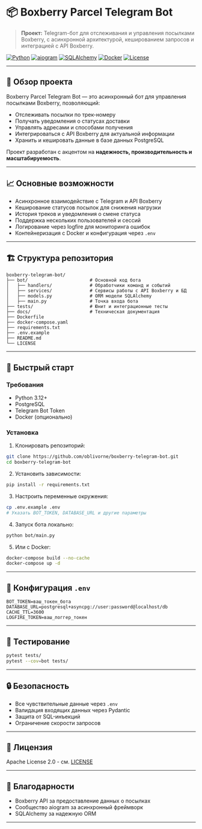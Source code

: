 

# 📦 Boxberry Parcel Telegram Bot

> **Проект:** Telegram-бот для отслеживания и управления посылками Boxberry, с асинхронной архитектурой, кешированием запросов и интеграцией с API Boxberry.

[![Python](https://img.shields.io/badge/Python-3.12+-blue.svg)](https://python.org)
[![aiogram](https://img.shields.io/badge/aiogram-3.0-orange.svg)](https://aiogram.dev)
[![SQLAlchemy](https://img.shields.io/badge/SQLAlchemy-2.0-green.svg)](https://sqlalchemy.org)
[![Docker](https://img.shields.io/badge/Docker-поддерживается-blue.svg)](https://docker.com)
[![License](https://img.shields.io/badge/Лицензия-Apache%202.0-yellow.svg)](LICENSE)

---

## 🎯 Обзор проекта

Boxberry Parcel Telegram Bot — это асинхронный бот для управления посылками Boxberry, позволяющий:

* Отслеживать посылки по трек-номеру
* Получать уведомления о статусах доставки
* Управлять адресами и способами получения
* Интегрироваться с API Boxberry для актуальной информации
* Хранить и кешировать данные в базе данных PostgreSQL

Проект разработан с акцентом на **надежность, производительность и масштабируемость**.

---

## 📈 Основные возможности

* Асинхронное взаимодействие с Telegram и API Boxberry
* Кеширование статусов посылок для снижения нагрузки
* История треков и уведомления о смене статуса
* Поддержка нескольких пользователей и сессий
* Логирование через logfire для мониторинга ошибок
* Контейнеризация с Docker и конфигурация через `.env`

---

## 🏗️ Структура репозитория

```
boxberry-telegram-bot/
├── bot/                       # Основной код бота
│   ├── handlers/              # Обработчики команд и событий
│   ├── services/              # Сервисы работы с API Boxberry и БД
│   ├── models.py              # ORM модели SQLAlchemy
│   ├── main.py                # Точка входа бота
├── tests/                     # Юнит и интеграционные тесты
├── docs/                      # Техническая документация
├── Dockerfile
├── docker-compose.yaml
├── requirements.txt
├── .env.example
├── README.md
└── LICENSE
```

---

## 🚀 Быстрый старт

### Требования

* Python 3.12+
* PostgreSQL
* Telegram Bot Token
* Docker (опционально)

### Установка

1. Клонировать репозиторий:

```bash
git clone https://github.com/oblivorne/boxberry-telegram-bot.git
cd boxberry-telegram-bot
```

2. Установить зависимости:

```bash
pip install -r requirements.txt
```

3. Настроить переменные окружения:

```bash
cp .env.example .env
# Указать BOT_TOKEN, DATABASE_URL и другие параметры
```

4. Запуск бота локально:

```bash
python bot/main.py
```

5. Или с Docker:

```bash
docker-compose build --no-cache
docker-compose up -d
```

---

## 🔧 Конфигурация `.env`

```env
BOT_TOKEN=ваш_токен_бота
DATABASE_URL=postgresql+asyncpg://user:password@localhost/db
CACHE_TTL=3600
LOGFIRE_TOKEN=ваш_логгер_токен
```

---

## 🧪 Тестирование

```bash
pytest tests/
pytest --cov=bot tests/
```

---

## 🔒 Безопасность

* Все чувствительные данные через `.env`
* Валидация входящих данных через Pydantic
* Защита от SQL-инъекций
* Ограничение скорости запросов

---

## 📄 Лицензия

Apache License 2.0 - см. [LICENSE](LICENSE)

---

## 🙏 Благодарности

* Boxberry API за предоставление данных о посылках
* Сообщество aiogram за асинхронный фреймворк
* SQLAlchemy за надежную ORM

---
